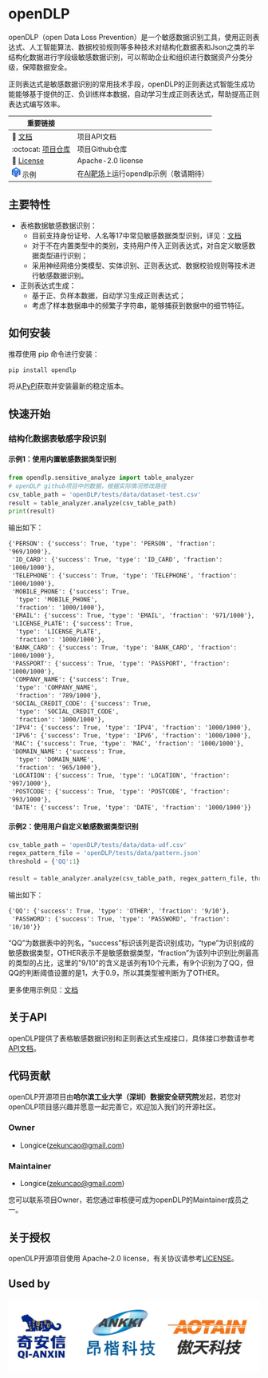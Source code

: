 # openDLP

openDLP（open Data Loss Prevention）是一个敏感数据识别工具，使用正则表达式、人工智能算法、数据校验规则等多种技术对结构化数据表和Json之类的半结构化数据进行字段级敏感数据识别，可以帮助企业和组织进行数据资产分类分级，保障数据安全。

正则表达式是敏感数据识别的常用技术手段，openDLP的正则表达式智能生成功能能够基于提供的正、负训练样本数据，自动学习生成正则表达式，帮助提高正则表达式编写效率。

| 重要链接                                                     |                                                              |
| ------------------------------------------------------------ | ------------------------------------------------------------ |
| :book:  [文档](https://opendlp.readthedocs.io)               | 项目API文档                                                  |
| :octocat:  [项目仓库](https://github.com/hitsz-ids/openDLP)  | 项目Github仓库                                               |
| :scroll: [License](https://github.com/hitsz-ids/openDLP/blob/main/LICENSE) | Apache-2.0 license                                           |
| <img src="docs/imgs/AI靶场logo.png" style="zoom:100%;" /> 示例 | 在[AI靶场](https://datai.pcl.ac.cn/)上运行opendlp示例（敬请期待） |

[文档]: https://opendlp.readthedocs.io
[项目仓库]: https://github.com/hitsz-ids/openDLP
[License]: https://github.com/hitsz-ids/openDLP/blob/main/LICENSE
[AI靶场]: https://datai.pcl.ac.cn/



## 主要特性

+ 表格数据敏感数据识别：
  + 目前支持身份证号、人名等17中常见敏感数据类型识别，详见：[文档](https://opendlp.readthedocs.io)
  + 对于不在内置类型中的类别，支持用户传入正则表达式，对自定义敏感数据类型进行识别；
  + 采用神经网络分类模型、实体识别、正则表达式、数据校验规则等技术进行敏感数据识别。
+ 正则表达式生成：
  + 基于正、负样本数据，自动学习生成正则表达式；
  + 考虑了样本数据串中的频繁子字符串，能够捕获到数据中的细节特征。



## 如何安装

推荐使用 pip 命令进行安装：

```bash
pip install opendlp
```

将从[PyPI](https://pypi.org/)获取并安装最新的稳定版本。



## 快速开始

### 结构化数据表敏感字段识别

#### 示例1：使用内置敏感数据类型识别

```python
from opendlp.sensitive_analyze import table_analyzer
# openDLP github项目中的数据，根据实际情况修改路径
csv_table_path = 'openDLP/tests/data/dataset-test.csv'   
result = table_analyzer.analyze(csv_table_path)
print(result)
```

输出如下：

```
{'PERSON': {'success': True, 'type': 'PERSON', 'fraction': '969/1000'},
 'ID_CARD': {'success': True, 'type': 'ID_CARD', 'fraction': '1000/1000'},
 'TELEPHONE': {'success': True, 'type': 'TELEPHONE', 'fraction': '1000/1000'},
 'MOBILE_PHONE': {'success': True,
  'type': 'MOBILE_PHONE',
  'fraction': '1000/1000'},
 'EMAIL': {'success': True, 'type': 'EMAIL', 'fraction': '971/1000'},
 'LICENSE_PLATE': {'success': True,
  'type': 'LICENSE_PLATE',
  'fraction': '1000/1000'},
 'BANK_CARD': {'success': True, 'type': 'BANK_CARD', 'fraction': '1000/1000'},
 'PASSPORT': {'success': True, 'type': 'PASSPORT', 'fraction': '1000/1000'},
 'COMPANY_NAME': {'success': True,
  'type': 'COMPANY_NAME',
  'fraction': '789/1000'},
 'SOCIAL_CREDIT_CODE': {'success': True,
  'type': 'SOCIAL_CREDIT_CODE',
  'fraction': '1000/1000'},
 'IPV4': {'success': True, 'type': 'IPV4', 'fraction': '1000/1000'},
 'IPV6': {'success': True, 'type': 'IPV6', 'fraction': '1000/1000'},
 'MAC': {'success': True, 'type': 'MAC', 'fraction': '1000/1000'},
 'DOMAIN_NAME': {'success': True,
  'type': 'DOMAIN_NAME',
  'fraction': '965/1000'},
 'LOCATION': {'success': True, 'type': 'LOCATION', 'fraction': '997/1000'},
 'POSTCODE': {'success': True, 'type': 'POSTCODE', 'fraction': '993/1000'},
 'DATE': {'success': True, 'type': 'DATE', 'fraction': '1000/1000'}}
```

#### 示例2：使用用户自定义敏感数据类型识别

```python
csv_table_path = 'openDLP/tests/data/data-udf.csv'
regex_pattern_file = 'openDLP/tests/data/pattern.json'
threshold = {'QQ':1}

result = table_analyzer.analyze(csv_table_path, regex_pattern_file, threshold)
```

输出如下：

```
{'QQ': {'success': True, 'type': 'OTHER', 'fraction': '9/10'},
 'PASSWORD': {'success': True, 'type': 'PASSWORD', 'fraction': '10/10'}}
```

“QQ”为数据表中的列名，“success”标识该列是否识别成功，“type”为识别成的敏感数据类型，OTHER表示不是敏感数据类型，“fraction”为该列中识别比例最高的类型的占比，这里的"9/10"的含义是该列有10个元素，有9个识别为了QQ，但QQ的判断阈值设置的是1，大于0.9，所以其类型被判断为了OTHER。

更多使用示例见：[文档](https://opendlp.readthedocs.io/en/latest/README.html)



## 关于API

openDLP提供了表格敏感数据识别和正则表达式生成接口，具体接口参数请参考 [API文档](https://opendlp.readthedocs.io/en/latest/api/index.html)。



## 代码贡献

openDLP开源项目由**哈尔滨工业大学（深圳）数据安全研究院**发起，若您对openDLP项目感兴趣并愿意一起完善它，欢迎加入我们的开源社区。

### Owner

+ Longice(zekuncao@gmail.com) 

### Maintainer

+ Longice(zekuncao@gmail.com) 

您可以联系项目Owner，若您通过审核便可成为openDLP的Maintainer成员之一。



## 关于授权

openDLP开源项目使用 Apache-2.0 license，有关协议请参考[LICENSE](https://github.com/hitsz-ids/openDLP/blob/main/LICENSE)。



## Used by

<img src="docs/imgs/组织.png" alt="组织" style="zoom:50%;" />